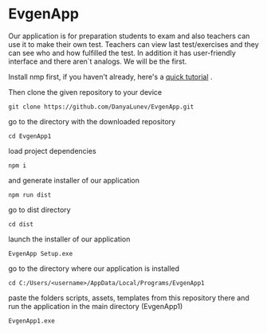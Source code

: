 # EvgenApp
Our application is for preparation students to exam and also teachers can use it to make their own test. Teachers can view last test/exercises and they can see who and how fulfilled the test. In addition it has user-friendly interface and there aren`t analogs. We will be the first.


Install nmp first, if you haven't already, here's a [quick tutorial](https://docs.npmjs.com/downloading-and-installing-node-js-and-npm#checking-your-version-of-npm-and-node-js "nmp installation quick guide") .

Then clone the given repository to your device

`git clone https://github.com/DanyaLunev/EvgenApp.git`

go to the directory with the downloaded repository

`cd EvgenApp1`

load project dependencies

`npm i`

and generate installer of our application

`npm run dist`

go to dist directory

`cd dist`

launch the installer of our application

`EvgenApp Setup.exe`

go to the directory where our application is installed

`cd C:/Users/<username>/AppData/Local/Programs/EvgenApp1`

paste the folders scripts, assets, templates from this repository there and run the application in the main directory (EvgenApp1)

`EvgenApp1.exe`
